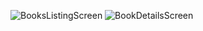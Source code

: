![BooksListingScreen](https://github.com/Gurpreet0790/BookShelf/assets/38936433/0d4abf24-9667-46de-8ec8-ec3fb6b2772c)
![BookDetailsScreen](https://github.com/Gurpreet0790/BookShelf/assets/38936433/906ce508-7ca1-49e4-9d72-d917c425d67e)
